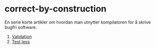 # correct-by-construction
En serie korte artikler om hvordan man utnytter kompilatoren for å skrive bugfri software.

 1. [Validation](https://github.com/kantega/correct-by-construction/blob/master/txt/Validated.md)
 1. [Test less](https://github.com/kantega/correct-by-construction/blob/master/txt/TestLess.md)

